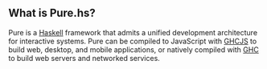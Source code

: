 ## What is Pure.hs?

Pure is a [Haskell](https://haskell.org) framework that admits a unified development architecture for interactive systems. Pure can be compiled to JavaScript with [GHCJS](https://github.com/ghcjs/ghcjs) to build web, desktop, and mobile applications, or natively compiled with [GHC](https://haskell.org/ghc) to build web servers and networked services.

